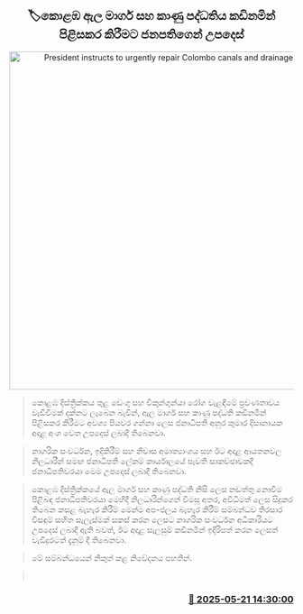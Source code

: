 <p align='center'><b><h2 align='center' title='President instructs to urgently repair Colombo canals and drainage system'>🏷කොළඹ ඇල මාර්ග සහ කාණු පද්ධතිය කඩිනමින් පිළිසකර කිරීමට ජනපතිගෙන් උපදෙස්</h2></b></p>
<p align='center'><img src='https://helakuru.sgp1.cdn.digitaloceanspaces.com/esana/images/lib/anura-president-colombo-uio.jpg' width='600' alt='President instructs to urgently repair Colombo canals and drainage system'></p>

> කොළඹ දිස්ත්‍රික්කය තුළ ඩෙංගු සහ චිකුන්ගුන්යා රෝග වැළඳීමේ ප්‍රවණතාවය වැඩිවීමක් දක්නට ලැබෙන බැවින්, ඇල මාර්ග සහ කාණු පද්ධති කඩිනමින් පිළිසකර කිරීමට අවශ්‍ය පියවර ගන්නා ලෙස ජනාධිපති අනුර කුමාර දිසානායක අදාළ අංශ වෙත උපදෙස් ලබාදී තිබෙනවා.

> නාගරික සංවර්ධන, ඉදිකිරීම් සහ නිවාස අමාත්‍යාංශය සහ ඊට අදාළ ආයතනවල නිලධාරීන් සමඟ ජනාධිපති ලේකම් කාර්යාලයේ පැවති සාකච්ඡාවකදී ජනාධිපතිවරයා මෙම උපදෙස් ලබාදී තිබෙනවා.

> කොළඹ දිස්ත්‍රික්කයේ ඇල මාර්ග සහ කාණු පද්ධති නිසි ලෙස නඩත්තු නොවීම පිළිබඳ ජනාධිපතිවරයා මෙහිදී නිලධාරින්ගෙන් විමසූ අතර, අවිධිමත් ලෙස සිදුකර තිබෙන කසළ බැහැර කිරීම් මෙන්ම අප-ජලය බැහැර කිරීම් සම්බන්ධව තිරසාර විසඳුම් සහිත සැලැස්මක් සකස් කරන ලෙසට නාගරික සංවර්ධන අධිකාරියට උපදෙස් ලබාදී ඇති බවත්, ඊට අදාළ සැලසුම් කඩිනමින් ඉදිරිපත් කරන ලෙසත් වැඩිදුරටත් දැනුම් දී තිබෙනවා.

> මේ සම්බන්ධ‍යෙන් නිකුත් කළ නිවේදනය පහතින්.

>  



<h3 align='right'><a href='https://www.helakuru.lk/esana/p/110298/'>📅 2025-05-21 14:30:00</a></h3>
